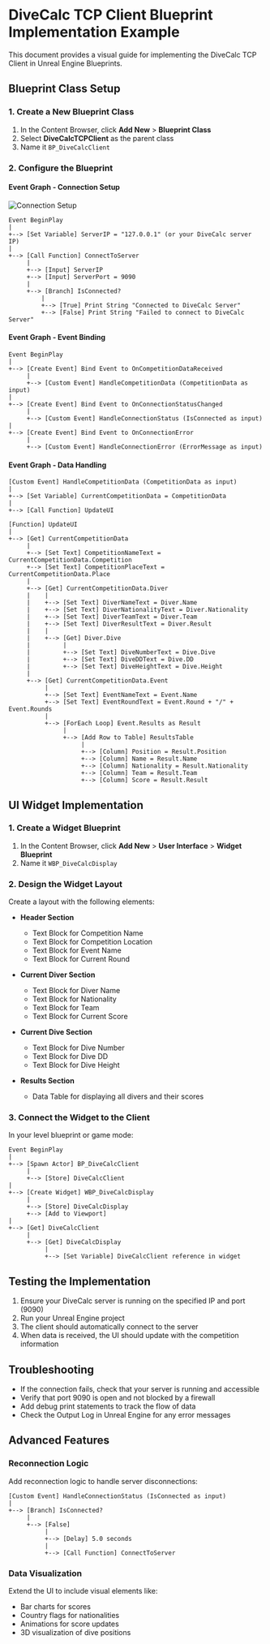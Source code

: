 # DiveCalc TCP Client Blueprint Implementation Example

This document provides a visual guide for implementing the DiveCalc TCP Client in Unreal Engine Blueprints.

## Blueprint Class Setup

### 1. Create a New Blueprint Class

1. In the Content Browser, click **Add New** > **Blueprint Class**
2. Select **DiveCalcTCPClient** as the parent class
3. Name it `BP_DiveCalcClient`

### 2. Configure the Blueprint

#### Event Graph - Connection Setup

![Connection Setup](https://placeholder.com/blueprint_connection_setup.png)

```
Event BeginPlay
|
+--> [Set Variable] ServerIP = "127.0.0.1" (or your DiveCalc server IP)
|
+--> [Call Function] ConnectToServer
     |
     +--> [Input] ServerIP
     +--> [Input] ServerPort = 9090
     |
     +--> [Branch] IsConnected?
         |
         +--> [True] Print String "Connected to DiveCalc Server"
         +--> [False] Print String "Failed to connect to DiveCalc Server"
```

#### Event Graph - Event Binding

```
Event BeginPlay
|
+--> [Create Event] Bind Event to OnCompetitionDataReceived
     |
     +--> [Custom Event] HandleCompetitionData (CompetitionData as input)
|
+--> [Create Event] Bind Event to OnConnectionStatusChanged
     |
     +--> [Custom Event] HandleConnectionStatus (IsConnected as input)
|
+--> [Create Event] Bind Event to OnConnectionError
     |
     +--> [Custom Event] HandleConnectionError (ErrorMessage as input)
```

#### Event Graph - Data Handling

```
[Custom Event] HandleCompetitionData (CompetitionData as input)
|
+--> [Set Variable] CurrentCompetitionData = CompetitionData
|
+--> [Call Function] UpdateUI
```

```
[Function] UpdateUI
|
+--> [Get] CurrentCompetitionData
     |
     +--> [Set Text] CompetitionNameText = CurrentCompetitionData.Competition
     +--> [Set Text] CompetitionPlaceText = CurrentCompetitionData.Place
     |
     +--> [Get] CurrentCompetitionData.Diver
     |    |
     |    +--> [Set Text] DiverNameText = Diver.Name
     |    +--> [Set Text] DiverNationalityText = Diver.Nationality
     |    +--> [Set Text] DiverTeamText = Diver.Team
     |    +--> [Set Text] DiverResultText = Diver.Result
     |    |
     |    +--> [Get] Diver.Dive
     |         |
     |         +--> [Set Text] DiveNumberText = Dive.Dive
     |         +--> [Set Text] DiveDDText = Dive.DD
     |         +--> [Set Text] DiveHeightText = Dive.Height
     |
     +--> [Get] CurrentCompetitionData.Event
          |
          +--> [Set Text] EventNameText = Event.Name
          +--> [Set Text] EventRoundText = Event.Round + "/" + Event.Rounds
          |
          +--> [ForEach Loop] Event.Results as Result
               |
               +--> [Add Row to Table] ResultsTable
                    |
                    +--> [Column] Position = Result.Position
                    +--> [Column] Name = Result.Name
                    +--> [Column] Nationality = Result.Nationality
                    +--> [Column] Team = Result.Team
                    +--> [Column] Score = Result.Result
```

## UI Widget Implementation

### 1. Create a Widget Blueprint

1. In the Content Browser, click **Add New** > **User Interface** > **Widget Blueprint**
2. Name it `WBP_DiveCalcDisplay`

### 2. Design the Widget Layout

Create a layout with the following elements:

- **Header Section**
  - Text Block for Competition Name
  - Text Block for Competition Location
  - Text Block for Event Name
  - Text Block for Current Round

- **Current Diver Section**
  - Text Block for Diver Name
  - Text Block for Nationality
  - Text Block for Team
  - Text Block for Current Score

- **Current Dive Section**
  - Text Block for Dive Number
  - Text Block for Dive DD
  - Text Block for Dive Height

- **Results Section**
  - Data Table for displaying all divers and their scores

### 3. Connect the Widget to the Client

In your level blueprint or game mode:

```
Event BeginPlay
|
+--> [Spawn Actor] BP_DiveCalcClient
     |
     +--> [Store] DiveCalcClient
|
+--> [Create Widget] WBP_DiveCalcDisplay
     |
     +--> [Store] DiveCalcDisplay
     +--> [Add to Viewport]
|
+--> [Get] DiveCalcClient
     |
     +--> [Get] DiveCalcDisplay
          |
          +--> [Set Variable] DiveCalcClient reference in widget
```

## Testing the Implementation

1. Ensure your DiveCalc server is running on the specified IP and port (9090)
2. Run your Unreal Engine project
3. The client should automatically connect to the server
4. When data is received, the UI should update with the competition information

## Troubleshooting

- If the connection fails, check that your server is running and accessible
- Verify that port 9090 is open and not blocked by a firewall
- Add debug print statements to track the flow of data
- Check the Output Log in Unreal Engine for any error messages

## Advanced Features

### Reconnection Logic

Add reconnection logic to handle server disconnections:

```
[Custom Event] HandleConnectionStatus (IsConnected as input)
|
+--> [Branch] IsConnected?
     |
     +--> [False] 
          |
          +--> [Delay] 5.0 seconds
          |
          +--> [Call Function] ConnectToServer
```

### Data Visualization

Extend the UI to include visual elements like:

- Bar charts for scores
- Country flags for nationalities
- Animations for score updates
- 3D visualization of dive positions